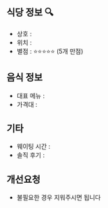 ## 식당 정보 :mag:
- 상호 : 
- 위치 : 
- 별점 : :star::star::star::star::star: (5개 만점)

## 음식 정보

- 대표 메뉴 : 
- 가격대 : 

## 기타 

- 웨이팅 시간 : 
- 솔직 후기 : 


## 개선요청 

- 불필요한 경우 지워주시면 됩니다

